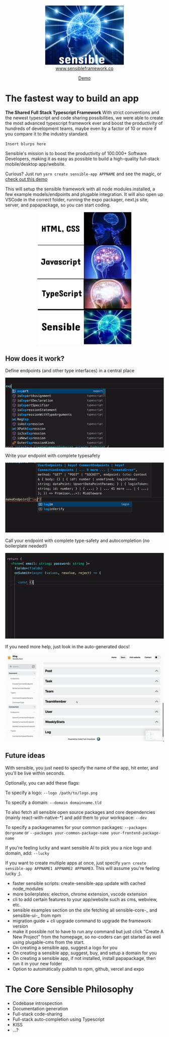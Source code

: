 <p align="center">
<a href="https://www.sensibleframework.co" target="_blank">
<img src="./assets/icon2.png" width="250" /><br />
www.sensibleframework.co
</a></p>

<p align="center"><a href="https://www.youtube.com/watch?v=tL1tcWEgQNo">Demo</a></p>

# The fastest way to build an app

**The Shared Full Stack Typescript Framework** With strict conventions and the newest typescript and code sharing possibilities, we were able to create the most advanced typescript framework ever and boost the productivity of hundreds of development teams, maybe even by a factor of 10 or more if you compare it to the industry standard.

`Insert blurps here`

Sensible's mission is to boost the productivity of 100.000+ Software Developers, making it as easy as possible to build a high-quality full-stack mobile/desktop app/website.

Curious? Just run `yarn create sensible-app APPNAME` and see the magic, or [check out this demo](https://www.sensibleframework.co/demo)

This will setup the sensible framework with all node modules installed, a few example models/endpoints and plugable integration. It will also open up VSCode in the correct folder, running the expo packager, next.js site, server, and papapackage, so you can start coding.

<p align="center">
  <img src="./assets/sensible-meme2.png" width="300" />
</p>

## How does it work?

Define endpoints (and other type interfaces) in a central place

![define](./assets/define-gif2.gif)

Write your endpoint with complete typesafety

![makeEndpoint](./assets/makeEndpoint-gif2.gif)

Call your endpoint with complete type-safety and autocompletion (no boilerplate needed!)

![api](./assets/api-gif2.gif)

If you need more help, just look in the auto-generated docs!

![docs](./assets/docs-gif2.gif)

## Future ideas

With sensible, you just need to specify the name of the app, hit enter, and you'll be live within seconds.

Optionally, you can add these flags:

To specify a logo:
`--logo /path/to/logo.png`

To specify a domain:
`--domain domainname.tld`

To also fetch all sensible open source packages and core dependencies (mainly react-with-native-\*) and add them to your workspace:
`--dev`

To specify a packagenames for your common packages:
`--packages @orgname` or `--packages your-common-package-name your-frontend-package-name`

If you're feeling lucky and want sensible AI to pick you a nice logo and domain, add:
`--lucky`

If you want to create multiple apps at once, just specify `yarn create sensible-app APPNAME1 APPNAME2 APPNAME3`. This will assume you're feeling lucky ;).

- faster sensible scripts: create-sensible-app update with cached node_modules
- more boilerplates: electron, chrome extension, vscode extension
- cli to add certain features to your app/website such as cms, webview, etc.
- sensible examples section on the site fetching all sensible-core-_ and sensible-ui-_ from npm
- migration guide + cli upgrade command to upgrade the framework version
- make it possible not to have to run any command but just click "Create A New Project" from the homepage, so no-coders can get started as well using plugable-cms from the start.
- On creating a sensible app, suggest a logo for you
- On creating a sensible app, suggest, buy, and setup a domain for you
- On creating a sensible app, if not installed, install papapackage, then run it in your new folder
- Option to automatically publish to npm, github, vercel and expo

# The Core Sensible Philosophy

- Codebase introspection
- Documentation generation
- Full-stack code-sharing
- Full-stack auto-completion using Typescript
- KISS
- ...?
